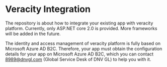 
# Veracity Integration
The repository is about how to integrate your existing app with veracity platform. Currently, only ASP.NET core 2.0 is provided. More frameworks will be added in the future.

The identity and access management of veracity platform is fully based on Microsoft Azure AD B2C. Therefore, your app must obtain the configuration details for your app on Microsoft Azure AD B2C, which you can contact 8989@dnvgl.com (Global Service Desk of DNV GL) to help you with it.
